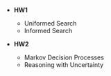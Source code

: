 - **HW1**  
  - Uniformed Search  
  - Informed Search
 
- **HW2**  
  - Markov Decision Processes	
  - Reasoning with Uncertainty	
